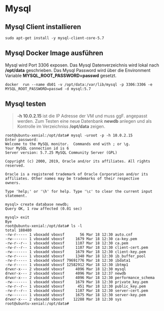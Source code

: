 # Mysql

## Mysql Client installieren

    sudo apt-get install -y mysql-client-core-5.7

## Mysql Docker Image ausführen

Mysql wird Port 3306 exposen. Das Mysql Datenverzeichnis wird lokal nach **/opt/data** geschrieben. Das Mysql Password wird  über die Environment Variable **MYSQL_ROOT_PASSWORD=passwd** gesetzt.

    docker  run --name db01 -v /opt/data:/var/lib/mysql -p 3306:3306 -e MYSQL_ROOT_PASSWORD=passwd -d mysql:5.7


## Mysql testen

> **-h 10.0.2.15** ist die IP Adresse der VM und muss ggF. angepasst werden. Zum Testen eine neue Datenbank **newdb** anlegen und als Kontrolle im Verzeichniss **/opt/data** zeigen.

````
root@ubuntu-xenial:/opt/data# mysql -uroot -p -h 10.0.2.15
Enter password:
Welcome to the MySQL monitor.  Commands end with ; or \g.
Your MySQL connection id is 6
Server version: 5.7.25 MySQL Community Server (GPL)

Copyright (c) 2000, 2019, Oracle and/or its affiliates. All rights reserved.

Oracle is a registered trademark of Oracle Corporation and/or its
affiliates. Other names may be trademarks of their respective
owners.

Type 'help;' or '\h' for help. Type '\c' to clear the current input statement.

mysql> create database newdb;
Query OK, 1 row affected (0.01 sec)

mysql> exit
Bye
root@ubuntu-xenial:/opt/data# ls -l
total 188480
-rw-r----- 1 vboxadd vboxsf       56 Mar 18 12:30 auto.cnf
-rw------- 1 vboxadd vboxsf     1679 Mar 18 12:30 ca-key.pem
-rw-r--r-- 1 vboxadd vboxsf     1107 Mar 18 12:30 ca.pem
-rw-r--r-- 1 vboxadd vboxsf     1107 Mar 18 12:30 client-cert.pem
-rw------- 1 vboxadd vboxsf     1679 Mar 18 12:30 client-key.pem
-rw-r----- 1 vboxadd vboxsf     1340 Mar 18 12:30 ib_buffer_pool
-rw-r----- 1 vboxadd vboxsf 79691776 Mar 18 12:30 ibdata1
-rw-r----- 1 vboxadd vboxsf 12582912 Mar 18 12:30 ibtmp1
drwxr-x--- 2 vboxadd vboxsf     4096 Mar 18 12:30 mysql
drwxr-x--- 2 vboxadd vboxsf     4096 Mar 18 12:37 newdb
drwxr-x--- 2 vboxadd vboxsf     4096 Mar 18 12:30 performance_schema
-rw------- 1 vboxadd vboxsf     1679 Mar 18 12:30 private_key.pem
-rw-r--r-- 1 vboxadd vboxsf      451 Mar 18 12:30 public_key.pem
-rw-r--r-- 1 vboxadd vboxsf     1107 Mar 18 12:30 server-cert.pem
-rw------- 1 vboxadd vboxsf     1675 Mar 18 12:30 server-key.pem
drwxr-x--- 2 vboxadd vboxsf    12288 Mar 18 12:30 sys
root@ubuntu-xenial:/opt/data#
